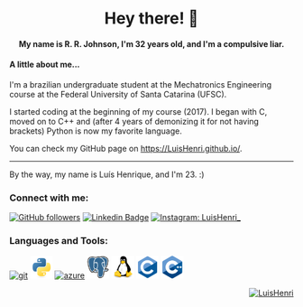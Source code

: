 <h1 align="center">Hey there! 👋</h1>
<h4 align="center">My name is R. R. Johnson, I'm 32 years old, and I'm a compulsive liar.</h4>

#### A little about me...
I'm a brazilian undergraduate student at the Mechatronics Engineering course at the Federal University of Santa Catarina (UFSC).

I started coding at the beginning of my course (2017). I began with C, moved on to C++ and (after 4 years of demonizing it for not having brackets) Python is now my favorite language.

You can check my GitHub page on https://LuisHenri.github.io/.

---

By the way, my name is Luís Henrique, and I'm <!--START_SECTION:aging-->23<!--END_SECTION:aging-->. :)

### Connect with me:
[![GitHub followers](https://img.shields.io/github/followers/luishenri?style=social)](https://www.github.com/luishenri)
[![Linkedin Badge](https://img.shields.io/badge/-lha--schunemann-blue?style=flat-square&logo=Linkedin&logoColor=white&link=https://www.linkedin.com/in/lha-schunemann/)](https://www.linkedin.com/in/sriharikapu/)
[![Instagram: LuisHenri_](https://img.shields.io/badge/-LuisHenri__-915?style=flat-square&logo=Instagram&logoColor=white&link=https://www.instagram.com/sriharikapu/)](https://www.instagram.com/luishenri_/)


### Languages and Tools:
<!--GIT--><a href="https://git-scm.com/" target="blank" rel="noreferrer"><img src="https://www.vectorlogo.zone/logos/git-scm/git-scm-icon.svg" alt="git" width="40" height="40"/></a>
<!--PYTHON--><a href="https://www.python.org" target="blank" rel="noreferrer"><img src="https://raw.githubusercontent.com/devicons/devicon/master/icons/python/python-original.svg" alt="python" width="40" height="40"/></a>
<!--AZURE-DEVOPS--><a href="https://azure.microsoft.com/en-in/" target="blank" rel="noreferrer"><img src="https://www.vectorlogo.zone/logos/microsoft_azure/microsoft_azure-icon.svg" alt="azure" width="40" height="40"/></a>
<!--POSTGRESQL--><a href="https://www.postgresql.org" target="blank" rel="noreferrer"><img src="https://raw.githubusercontent.com/devicons/devicon/master/icons/postgresql/postgresql-original.svg" alt="postgresql" width="40" height="40"/></a> 
<!--LINUX--><a href="https://www.linux.org/" target="blank" rel="noreferrer"><img src="https://raw.githubusercontent.com/devicons/devicon/master/icons/linux/linux-original.svg" alt="linux" width="40" height="40"/></a>
<!--C--><a href="https://www.cprogramming.com/" target="blank" rel="noreferrer"><img src="https://raw.githubusercontent.com/devicons/devicon/master/icons/c/c-original.svg" alt="c" width="40" height="40"/></a>
<!--C++--><a href="https://www.cplusplus.com" target="blank" rel="noreferrer"><img src="https://raw.githubusercontent.com/devicons/devicon/master/icons/cplusplus/cplusplus-original.svg" alt="cplusplus" width="40" height="40"/></a>

<p align="right">
<a href="https://www.buymeacoffee.com/LuisHenri"><img style="text-align: right" src="https://img.shields.io/badge/Donate-Buy%20Me%20a%20Coffee!_:D-fe2" alt="LuisHenri"/></a>
</p>

[//]: # (https://github.com/kittinan/spotify-github-profile)
